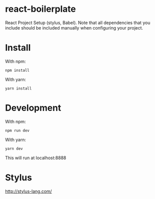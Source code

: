 # react-boilerplate
React Project Setup (stylus, Babel). Note that all dependencies that you include should be included manually when configuring your project.

# Install

With npm:
```
npm install
```
With yarn:
```
yarn install
```
# Development
With npm:
```
npm run dev
```
With yarn:
```
yarn dev
```

This will run at localhost:8888

# Stylus
http://stylus-lang.com/
